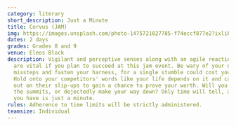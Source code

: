 ```yaml
---
category: literary
short_description: Just a Minute
title: Corvus (JAM)
img: https://images.unsplash.com/photo-1475721027785-f74eccf877e2?ixlib=rb-4.0.3&ixid=M3wxMjA3fDB8MHxzZWFyY2h8Mnx8c3BlYWtpbmd8ZW58MHx8MHx8fDA%3D&auto=format&fit=crop&w=900&q=60
dates: 2 days
grades: Grades 8 and 9
venue: Eleos Block
description: Vigilant and perceptive senses along with an agile reaction time
  are vital if you plan to succeed at this jam event. Be wary of your own
  missteps and fasten your harness, for a single stumble could cost you dearly.
  Hold onto your competitors' words like your life depends on it and call them
  out on their slip-ups to gain a chance to prove your worth. Will you soar to
  the summits, or dejectedly make your way down? Only time will tell, and all
  you have is just a minute.
rules: Adherence to time limits will be strictly administered.
teamsize: Individual
---
```

